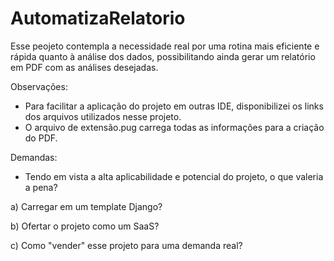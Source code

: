 # AutomatizaRelatorio
Esse peojeto contempla a necessidade real por uma rotina mais eficiente e rápida quanto à análise dos dados, possibilitando ainda gerar um relatório em PDF com as análises desejadas.

Observações:

* Para facilitar a aplicação do projeto em outras IDE, disponibilizei os links dos arquivos utilizados nesse projeto.
* O arquivo de extensão.pug carrega todas as informações para a criação do PDF.

Demandas:

* Tendo em vista a alta aplicabilidade e potencial do projeto, o que valeria a pena?

a) Carregar em um template Django?

b) Ofertar o projeto como um SaaS?

c) Como "vender" esse projeto para uma demanda real?


